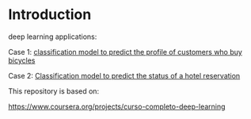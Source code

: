 # Introduction

deep learning applications:

Case 1: [classification model to predict the profile of customers who buy bicycles](https://github.com/gizanpk/Deep-Learning-with-Python/blob/main/classification%20model%20with%20neural%20networks.ipynb)

Case 2: [Classification model to predict the status of a hotel reservation](https://github.com/gizanpk/Deep-Learning-with-Python/blob/main/model%20to%20predict%20the%20status%20of%20a%20hotel%20reservation.ipynb)

This repository is based on:

https://www.coursera.org/projects/curso-completo-deep-learning
